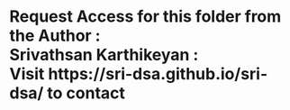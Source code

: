 <h1> Request Access for this folder from the Author : <br> Srivathsan Karthikeyan : <br> Visit https://sri-dsa.github.io/sri-dsa/ to contact</h1>
